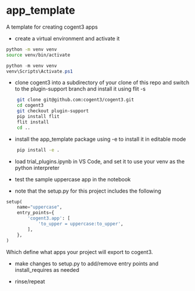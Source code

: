 # app_template
A template for creating cogent3 apps

- create a virtual environment and activate it

```bash
python -m venv venv
source venv/bin/activate
```

```powershell
python -m venv venv
venv\Scripts\Activate.ps1
```

- clone cogent3 into a subdirectory of your clone of this repo and switch to the plugin-support branch and install it using flit -s

```bash
    git clone git@github.com:cogent3/cogent3.git
    cd cogent3
    git checkout plugin-support
    pip install flit
    flit install
    cd ..
```

- install the app_template package using -e to install it in editable mode

```bash
    pip install -e .
```

- load trial_plugins.ipynb in VS Code, and set it to use your venv as the python interpreter

- test the sample uppercase app in the notebook

- note that the setup.py for this project includes the following

```python
setup(
    name="uppercase",
    entry_points={
        'cogent3.app': [
            'to_upper = uppercase:to_upper',
        ],
    },
)
```
Which define what apps your project will export to cogent3.

- make changes to setup.py to add/remove entry points and install_requires as needed

- rinse/repeat


